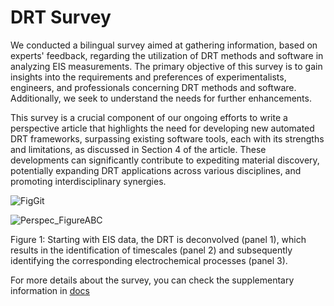 # DRT Survey

We conducted a bilingual survey aimed at gathering information, based on experts' feedback, regarding the utilization of DRT methods and software in analyzing EIS measurements. The primary objective of this 
survey is to gain insights into the requirements and preferences of experimentalists, engineers, and professionals concerning DRT methods and software. Additionally, we seek to understand the needs for further enhancements. 

This survey is a crucial component of our ongoing efforts to write a perspective article that highlights the need for developing new automated DRT frameworks, surpassing existing software tools, each with its strengths and limitations, as discussed in Section 4 of the article. These developments can significantly contribute to expediting material discovery, potentially expanding DRT applications across various disciplines, and promoting interdisciplinary synergies.

![FigGit](https://github.com/ciuccislab/DRT-Survey/assets/57649983/b6ba2595-80a3-40a9-b9ad-fa481cc0e896)


![Perspec_FigureABC](https://github.com/ciuccislab/DRT-Survey/assets/57649983/77db79bc-f0c4-4d1b-8ad5-7706a8832e9c)

Figure 1: Starting with EIS data, the DRT is deconvolved (panel 1), which results in the identification of timescales (panel 2) and subsequently identifying the corresponding electrochemical processes (panel 3).

For more details about the survey, you can check the supplementary information in [docs](docs)
